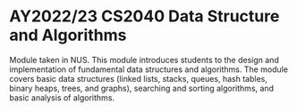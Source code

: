 # AY2022/23 CS2040 Data Structure and Algorithms

Module taken in NUS. This module introduces students to the design and implementation of fundamental data structures and algorithms. The module covers basic data structures (linked lists, stacks, queues, hash tables, binary heaps, trees, and graphs), searching and sorting algorithms, and basic analysis of algorithms.
